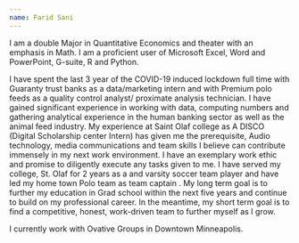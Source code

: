```yaml
---
name: Farid Sani
---
```


I am a double Major in Quantitative Economics and theater with an emphasis in Math. I am a proficient user of Microsoft Excel, Word and PowerPoint, G-suite, R and Python.

I have spent the last 3 year of the COVID-19 induced lockdown full time with Guaranty trust banks as a data/marketing intern and with Premium polo feeds as a quality control analyst/ proximate analysis technician. I have gained significant experience in working with data, computing numbers and gathering analytical experience in the human banking sector as well as the animal feed industry. My experience at Saint Olaf college as A DISCO (Digital Scholarship center Intern) has given me the prerequisite, Audio technology, media communications and team skills I believe can contribute immensely in my next work environment. I have an exemplary work ethic and promise to diligently execute any tasks given to me. I have served my college, St. Olaf for 2 years as a and varsity soccer team player and have led my home town Polo team as team captain . My long term goal is to further my education in Grad school within the next five years and continue to build on my professional career. In the meantime, my short term goal is to find a competitive, honest, work-driven team to further myself as I grow.

I currently work with Ovative Groups in Downtown Minneapolis.
